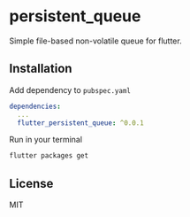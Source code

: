 # persistent_queue

Simple file-based non-volatile queue for flutter.

## Installation

Add dependency to `pubspec.yaml`

```yaml
dependencies:
  ...
  flutter_persistent_queue: ^0.0.1
```

Run in your terminal

```sh
flutter packages get
```

<!--## Example

```dart

```
-->
## License

MIT
